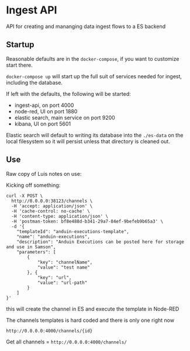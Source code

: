 # Ingest API

API for creating and mananging data ingest flows to a ES backend

## Startup

Reasonable defaults are in the `docker-compose`, if you want to customize start there.

`docker-compose up` will start up the full suit of services needed for ingest, including the database.

If left with the defaults, the following will be started:
- ingest-api, on port 4000
- node-red, UI on port 1880
- elastic search, main service on port 9200
- kibana, UI on port 5601

Elastic search will default to writing its database into the `./es-data` on the local filesystem so it
will persist unless that directory is cleaned out.

## Use
Raw copy of Luis notes on use:

Kicking off something:

    curl -X POST \
      http://0.0.0.0:38123/channels \
      -H 'accept: application/json' \
      -H 'cache-control: no-cache' \
      -H 'content-type: application/json' \
      -H 'postman-token: bf8e488d-b341-29a7-84ef-9befeb9b65a3' \
      -d '{
        "templateId": "anduin-executions-template",
        "name": "anduin-executions",
        "description": "Anduin Executions can be posted here for storage and use in Samson",
        "parameters": [
            {
                "key": "channelName",
                "value": "test name"
            }, {
                "key": "url",
                "value": "url-path"
            }
        ]
    }'

this will create the channel in ES and execute the template in Node-RED


The channels templates is hard coded and there is only one right now

`http://0.0.0.0:4000/channels/{id}`



Get all channels = `http://0.0.0.0:4000/channels/`


